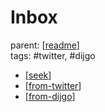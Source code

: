 # Inbox

parent: [[readme]]\
tags: #twitter, #dijgo

- [[seek]]
- [[from-twitter]]
- [[from-dijgo]]



[//begin]: # "Autogenerated link references for markdown compatibility"
[readme]: ../readme "Bubbobne wiki"
[seek]: seek "Seek"
[from-twitter]: from-twitter "From Twitter"
[from-dijgo]: from-dijgo "From Dijgo"
[//end]: # "Autogenerated link references"